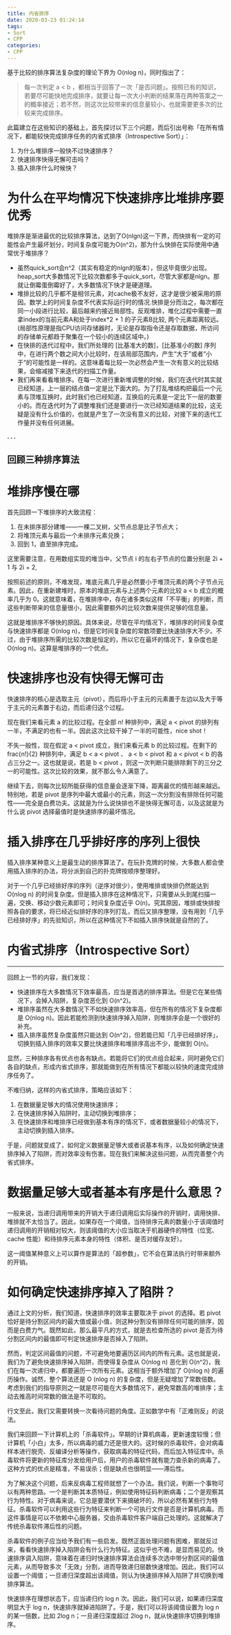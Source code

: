```yaml
---
title: 内省排序
date: 2020-03-23 01:24:14
tags:
- Sort
- CPP
categories:
- CPP
---
```



基于比较的排序算法复杂度的理论下界为 O(nlog n)，同时指出了：

> 每一次判定  a < b ，都相当于回答了一次「是否问题」。按照已有的知识，若要尽可能快地完成排序，就要让每一次大小判断的结果落在两种答案之一的概率接近；若不然，则这次比较带来的信息量较小，也就需要更多次的比较来完成排序。

此篇建立在这些知识的基础上，首先探讨以下三个问题，而后引出号称「在所有情况下，都能较快完成排序任务的内省式排序（Introspective Sort）」：

1.  为什么堆排序一般快不过快速排序？
2.  快速排序快得无懈可击吗？
3.  插入排序什么时候快？


# 为什么在平均情况下快速排序比堆排序要优秀

堆排序是渐进最优的比较排序算法，达到了O(nlgn)这一下界，而快排有一定的可能性会产生最坏划分，时间复杂度可能为O(n^2)，那为什么快排在实际使用中通常优于堆排序？

- 虽然quick_sort会n^2（其实有稳定的nlgn的版本），但这毕竟很少出现。heap_sort大多数情况下比较次数都多于quick_sort，尽管大家都是nlgn。那就让倒霉蛋倒霉好了，大多数情况下快才是硬道理。  
- 堆排比较的几乎都不是相邻元素，对cache极不友好，这才是很少被采用的原因。数学上的时间复杂度不代表实际运行时的情况.快排是分而治之，每次都在同一小段进行比较，最后越来约接近局部性。反观堆排，堆化过程中需要一直拿index的当前元素A和处于index*2 + 1 的子元素B比较, 两个元素距离较远。(局部性原理是指CPU访问存储器时，无论是存取指令还是存取数据，所访问的存储单元都趋于聚集在一个较小的连续区域中。)  
-  在快排的迭代过程中，我们所处理的 [比基准大的数]，[比基准小的数] 序列中，在进行两个数之间大小比较时，在该局部范围内，产生“大于”或者“小于”的可能性是一样的。这意味着每比较一次必然会产生一次有意义的比较结果，会缩减接下来迭代的扫描工作量。  
- 我们再来看看堆排序。在每一次进行重新堆调整的时候，我们在迭代时其实就已经知道，上一层的结点值一定是比下面大的。为了打乱堆结构把最后一个元素与顶堆互换时，此时我们也已经知道，互换后的元素是一定比下一层的数要小的。而在迭代时为了调整堆我们还是要进行一次已经知道结果的比较，这无疑是没有什么价值的，也就是产生了一次没有意义的比较，对接下来的迭代工作量并没有任何进展。  

**. . .**<!-- more -->


回顾三种排序算法
--------------------------------


# 堆排序慢在哪

首先回顾一下堆排序的大致流程：

1.  在未排序部分建堆——一棵二叉树，父节点总是比子节点大；
2.  将堆顶元素与最后一个未排序元素兑换；
3.  回到 1，直至排序完成。

这里需要注意，在用数组实现的堆当中，父节点 i 的左右子节点的位置分别是 2i + 1 与 2i + 2,

按照前述的原则，不难发现，堆底元素几乎是必然要小于堆顶元素的两个子节点元素。因此，在重新建堆时，原本的堆底元素与上述两个元素的比较  a < b  成立的概率几乎为 0。这就意味着，在堆排序中，存在诸多类似这样「不平衡」的判断，而这些判断带来的信息量很小，因此需要额外的比较次数来提供足够的信息量。

这就是堆排序不够快的原因。具体来说，尽管在平均情况下，堆排序的时间复杂度与快速排序都是 O(nlog n)，但是它时间复杂度的常数项要比快速排序大不少。不过，由于堆排序所需的比较次数是恒定的，所以它在最坏的情况下，复杂度也是 O(nlog n)。这算是堆排序的一个优点。


# 快速排序也没有快得无懈可击

快速排序的核心是选取主元（pivot），而后将小于主元的元素置于左边以及大于等于主元的元素置于右边，而后递归这个过程。

现在我们来看元素 a 的比较过程。在全部 n! 种排列中，满足 a < pivot  的排列有一半，不满足的也有一半。因此这次比较干掉了一半的可能性，nice shot！

不失一般性，现在假定  a < pivot  成立，我们来看元素 b 的比较过程。在剩下的 frac{n!}{2} 种排列中，满足  b < a <  pivot 、 a < b <  pivot  和  a <  pivot < b  的各占三分之一。这也就是说，若是  b <  pivot ，则这一次判断只能排除剩下的三分之一的可能性。这次比较的效果，就不那么令人满意了。

继续下去，则每次比较所能获得的信息量会逐渐下降，距离最优的情形越来越远。特别地，若是 pivot 是序列中最大或最小的元素，则这一次分割没有排除任何可能性——完全是白费功夫。这就是为什么说快排也不是快得无懈可击，以及这就是为什么说 pivot 选择最值时是快速排序的最坏情况。


# 插入排序在几乎排好序的序列上很快

插入排序某种意义上是最生动的排序算法了。在玩扑克牌的时候，大多数人都会使用插入排序的办法，将分派到自己的扑克牌按顺序整理好。

对于一个几乎已经排好序的序列（逆序对很少），使用堆排或快排仍然能达到 O(nlog n) 的时间复杂度。但是插入排序在这种情况下，只需要从头到尾扫描一遍，交换、移动少数元素即可；时间复杂度近乎 O(n)。究其原因，堆排或快排按照各自的要求，将已经近似排好序的序列打乱，而后又排序整理，没有用到「几乎已经排好序」的先验知识，所以在这种情况下不如插入排序快就是自然的了。


# 内省式排序（Introspective Sort）
-----------------------------------------------------------------------------------

回顾上一节的内容，我们发现：

*   快速排序在大多数情况下效率最高，应当是首选的排序算法。但是它在某些情况下，会掉入陷阱，复杂度恶化到 O(n^2)。
*   堆排序虽然在大多数情况下不如快速排序效率高，但在所有的情况下复杂度都是 O(nlog n)。因此若能检测到快速排序掉入陷阱，则堆排序会是一个很好的补充。
*   插入排序虽然复杂度虽然只能达到 O(n^2)，但若能已知「几乎已经排好序」，切换到插入排序的效率又要比快速排序和堆排序高出不少，能做到 O(n)。

显然，三种排序各有优点也各有缺点。若能将它们的优点组合起来，同时避免它们各自的缺点，形成内省式排序，那就能做到在所有情况下都能以较快的速度完成排序任务了。

不难归纳，这样的内省式排序，策略应该如下：

1.  在数据量足够大的情况使用快速排序；
2.  在快速排序掉入陷阱时，主动切换到堆排序；
3.  在快速排序和堆排序已经做到基本有序的情况下，或者数据量较小的情况下，主动切换到插入排序。

于是，问题就变成了，如何定义数据量足够大或者说基本有序，以及如何确定快速排序掉入了陷阱，而对效率没有伤害。现在我们来解决这些问题，从而完善整个内省式排序。


# 数据量足够大或者基本有序是什么意思？

一般来说，当递归调用带来的开销大于递归调用后实际操作的开销时，调用快排、堆排就不太恰当了。因此，如果存在一个阈值，当待排序元素的数量小于该阈值时递归调用的开销相对较大，则该阈值的大小应当取决于机器硬件的特性（位宽、cache 性能）和待排序元素本身的特性（体积、是否对缓存友好）。

这一阈值某种意义上可以算作是算法的「超参数」，它不会在算法执行时带来额外的开销。


# 如何确定快速排序掉入了陷阱？

通过上文的分析，我们知道，快速排序的效率主要取决于 pivot 的选择。若 pivot 恰好是待分割区间内的最大值或最小值，则这种分割没有排除任何可能的排序，因而是白费力气。既然如此，那么最平凡的方式，就是去检查所选的 pivot 是否为待分割区间内的最值即可判定快速排序是否掉入了陷阱。

然而，判定区间最值的问题，不可避免地要遍历区间内的所有元素。这也就是说，我们为了避免快速排序掉入陷阱，而使得复杂度从 O(nlog n) 恶化到 O(n^2)，我们在每一次递归中，都要遍历一次所有元素。这相当于额外增加了 O(nlog n) 的遍历操作。诚然，整个算法还是 O (nlog n) 的复杂度，但是无疑增加了常数倍数。考虑到我们的指导原则之一就是尽可能在大多数情况下，避免常数高的堆排序；主动去推高时间常数的做法是不可取的。

行文至此，我们又需要转换一次看待问题的角度。正如数学中有「正难则反」的说法。

我们来回顾一下计算机上的「杀毒软件」。早期的计算机病毒，更新速度较慢；但计算机「小白」太多，所以病毒的威力还是很大的。这时候的杀毒软件，会对病毒样本进行脱壳、反编译分析等操作，获取病毒的特征代码，而后加入特征库中。杀毒软件将更新的特征库分发给用户后，用户的杀毒软件就有能力查杀新的病毒了。这种方式的优点是精准，不易误杀；但是缺点也很明显——滞后性。

为了解决这个问题，后来反病毒工程师就想了一个办法。我们说，判断一个事物可以有两种思路。一个是判断其本质特征，例如使用特征码判断病毒；二个是观察其行为特性。对于病毒来说，它总是要潜伏下来搞破坏的，所以必然有某些行为特征。杀毒软件可以利用这些行为特征来判断一个可执行文件是否是计算机病毒。而这件事情是可以不依赖中心服务器，交由杀毒软件客户端自己处理的。这就解决了传统杀毒软件滞后性的问题。

杀毒软件的例子应当给予我们有一些启发。既然正面处理问题有困难，那就反过来，看看快速排序掉入陷阱会有什么行为特征。这似乎也不难，是显而易见的。快速排序调入陷阱，意味着在递归时快速排序算法会连续多次选中带分割区间的最值元素，从而导致多次「无效」分割，进而导致递归层数快速增加。因此，我们可以设置一个阈值；一旦递归深度超出该阈值，则认为快速排序掉入陷阱了并切换到堆排序算法。

快速排序在理想状态下，应当递归约 log n 次。因此，我们可以说，如果递归深度明显大于 log n，快速排序就掉进陷阱了。于是，我们可以将该阈值设置为 log n 的某一倍数，比如 2log n；一旦递归深度超过 2log n，就从快速排序切换到堆排序。